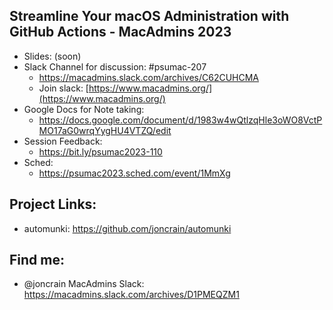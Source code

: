 ## Streamline Your macOS Administration with GitHub Actions - MacAdmins 2023

- Slides: (soon)
- Slack Channel for discussion: #psumac-207
  - https://macadmins.slack.com/archives/C62CUHCMA
  - Join slack: [https://www.macadmins.org/](https://www.macadmins.org/)
- Google Docs for Note taking:
  - https://docs.google.com/document/d/1983w4wQtlzqHle3oWO8VctPMO17aG0wrqYygHU4VTZQ/edit
- Session Feedback:
  - https://bit.ly/psumac2023-110
- Sched:
  - https://psumac2023.sched.com/event/1MmXg


## Project Links:

- automunki: https://github.com/joncrain/automunki

## Find me:

- @joncrain MacAdmins Slack: https://macadmins.slack.com/archives/D1PMEQZM1
